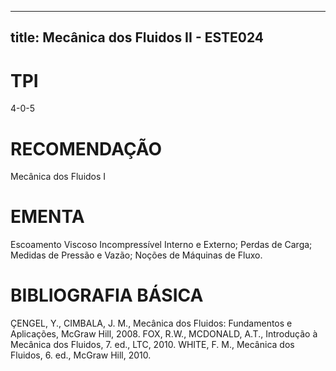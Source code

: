 
---
title: Mecânica dos Fluidos II - ESTE024 
---

# TPI

4-0-5

# RECOMENDAÇÃO

Mecânica dos Fluidos I

# EMENTA

Escoamento Viscoso Incompressível Interno e Externo; Perdas de Carga; Medidas de Pressão e Vazão; Noções de Máquinas de Fluxo.

# BIBLIOGRAFIA BÁSICA

ÇENGEL, Y., CIMBALA, J. M., Mecânica dos Fluidos: Fundamentos e Aplicações, McGraw Hill, 2008.
FOX, R.W., MCDONALD, A.T., Introdução à Mecânica dos Fluidos, 7. ed., LTC, 2010.
WHITE, F. M., Mecânica dos Fluidos, 6. ed., McGraw Hill, 2010.
        